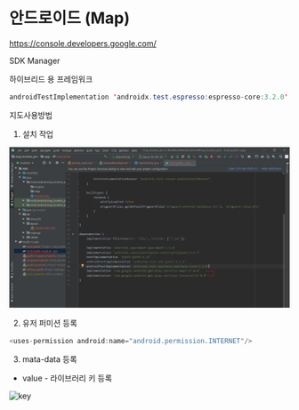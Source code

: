 # 안드로이드 (Map)

https://console.developers.google.com/

SDK Manager



하이브리드 용 프레임워크

```java
androidTestImplementation 'androidx.test.espresso:espresso-core:3.2.0'
```



지도사용방법



1.    설치 작업

   ![캡처](images/캡처.PNG)

2. 유저 퍼미션 등록

```java
<uses-permission android:name="android.permission.INTERNET"/>
```

3. mata-data 등록 

- value - 라이브러리 키 등록



![key](C:\Users\student\Desktop\메모td\image\key.PNG)







